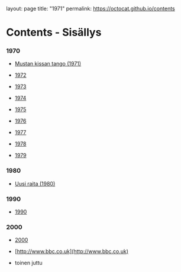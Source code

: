 layout: page
title: "1971"
permalink: https://octocat.github.io/contents


# Contents - Sisällys


### 1970

* [Mustan kissan tango (1971)](1971.md)
* [1972](1972.md)

* [1973](1973.md)

* [1974](1974.md)

* [1975](1975.md)

* [1976](1976.md)

* [1977](1977.md)

* [1978](1978.md)

* [1979](1979.md)



### 1980

* [Uusi raita (1980)](1980.md)

### 1990

* [1990](1990.md)

### 2000

* [2000](2000.md)







* [http://www.bbc.co.uk](http://www.bbc.co.uk)
* toinen juttu





